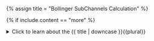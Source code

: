 <!--------------------------------------------- TITLE AND DEFINITION starts -->

{% assign title = "Bollinger SubChannels Calculation" %}

<!--------------------------------------------- TITLE AND DEFINITION ends -->

{% if include.content == "more" %}
<details class='detailsCollapsible'><summary class='nobr'>Click to learn about the {{ title | downcase }}{{plural}}
</summary>
{% endif %}

{% if include.content != "no" %}

<!--------------------------------------------- CONTENT starts -->

**Direction:**

* ```Down```: ```previous.bollingerBand.movingAverage > bollingerBand.movingAverage```

* ```Up```:  ```previous.bollingerBand.movingAverage < bollingerBand.movingAverage```

* ```Side```: ```previous.bollingerBand.movingAverage === bollingerBand.movingAverage```

**Slope:**

The following variable is calculated first:

```variable.delta = bollingerBand.movingAverage - previous.bollingerBand.movingAverage```

Then, the range of slopes is divided into four arbitrary segments:

```variable.SIDE_TOLERANCE = 0.5 * system.timeFrame / system.ONE_DAY_IN_MILISECONDS```

```variable.SMALL_SLOPE = 1.0 * system.timeFrame / system.ONE_DAY_IN_MILISECONDS```

```variable.MEDIUM_SLOPE = 2.0 * system.timeFrame / system.ONE_DAY_IN_MILISECONDS```

```variable.HIGH_SLOPE = 4.0 * system.timeFrame / system.ONE_DAY_IN_MILISECONDS```

Finally, a coloquial name is assigned to the slope property given by the range in which the ```variable.delta``` falls into:

* ```Side```: ```variable.delta < bollingerBand.movingAverage * variable.SIDE_TOLERANCE / 100```

* ```Gentle```: ```variable.delta < bollingerBand.movingAverage * variable.SMALL_SLOPE / 100``` <br />*(and greater than "Side")*

* ```Medium```: ```variable.delta < bollingerBand.movingAverage * variable.MEDIUM_SLOPE / 100``` <br />*(and greater than "Gentle")*

* ```Steep```: ```variable.delta < bollingerBand.movingAverage * variable.HIGH_SLOPE / 100``` <br />*(and greater than "Medium")*

* ```Extreme```: *Greater than "Steep".*


<!--------------------------------------------- CONTENT ends -->

{% endif %}

{% if include.extended == "more" and include.content != "more" %}
<details class='detailsCollapsible'><summary class='nobr'>Click to learn how to {{ title | downcase }}{{plural}}
</summary>
{% endif %}

{% if include.extended != "no" %}

<!--------------------------------------------- EXTENDED starts -->

XXXXXXXXXXXXXXXXXXXXXXXXXXXXXXXXXXXXXXXXXXXXXXXXXXXXXX

<!--------------------------------------------- EXTENDED ends -->

{% endif %}

{% if include.more == "yes" %}
</details>
{% endif %}